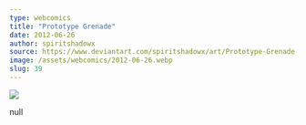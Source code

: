 ```yaml
---
type: webcomics
title: "Prototype Grenade"
date: 2012-06-26
author: spiritshadowx
source: https://www.deviantart.com/spiritshadowx/art/Prototype-Grenade-310779138
image: /assets/webcomics/2012-06-26.webp
slug: 39
---
```


![](/assets/webcomics/2012-06-26.webp)

null
